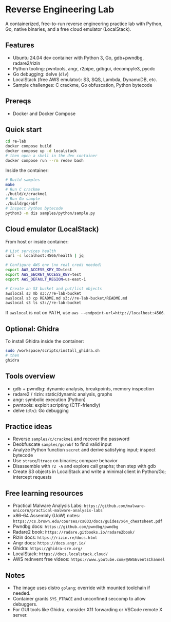 # Reverse Engineering Lab

A containerized, free-to-run reverse engineering practice lab with Python, Go, native binaries, and a free cloud emulator (LocalStack).

## Features
- Ubuntu 24.04 dev container with Python 3, Go, gdb+pwndbg, radare2/rizin
- Python tooling: pwntools, angr, r2pipe, gdbgui, decompyle3, pycdc
- Go debugging: delve (`dlv`)
- LocalStack (free AWS emulator): S3, SQS, Lambda, DynamoDB, etc.
- Sample challenges: C crackme, Go obfuscation, Python bytecode

## Prereqs
- Docker and Docker Compose

## Quick start
```bash
cd re-lab
docker compose build
docker compose up -d localstack
# then open a shell in the dev container
docker compose run --rm redev bash
```

Inside the container:
```bash
# Build samples
make
# Run C crackme
./build/c/crackme1
# Run Go sample
./build/go/obf
# Inspect Python bytecode
python3 -m dis samples/python/sample.py
```

## Cloud emulator (LocalStack)
From host or inside container:
```bash
# List services health
curl -s localhost:4566/health | jq

# Configure AWS env (no real creds needed)
export AWS_ACCESS_KEY_ID=test
export AWS_SECRET_ACCESS_KEY=test
export AWS_DEFAULT_REGION=us-east-1

# Create an S3 bucket and put/list objects
awslocal s3 mb s3://re-lab-bucket
awslocal s3 cp README.md s3://re-lab-bucket/README.md
awslocal s3 ls s3://re-lab-bucket
```

If `awslocal` is not on PATH, use `aws --endpoint-url=http://localhost:4566`.

## Optional: Ghidra
To install Ghidra inside the container:
```bash
sudo /workspace/scripts/install_ghidra.sh
# then
ghidra
```

## Tools overview
- gdb + pwndbg: dynamic analysis, breakpoints, memory inspection
- radare2 / rizin: static/dynamic analysis, graphs
- angr: symbolic execution (Python)
- pwntools: exploit scripting (CTF-friendly)
- delve (`dlv`): Go debugging

## Practice ideas
- Reverse `samples/c/crackme1` and recover the password
- Deobfuscate `samples/go/obf` to find valid input
- Analyze Python function `secret` and derive satisfying input; inspect bytecode
- Use `strace`/`ltrace` on binaries; compare behavior
- Disassemble with `r2 -A` and explore call graphs; then step with gdb
- Create S3 objects in LocalStack and write a minimal client in Python/Go; intercept requests

## Free learning resources
- Practical Malware Analysis Labs: `https://github.com/malware-unicorn/practical-malware-analysis-labs`
- x86-64 Assembly (UoW) notes: `https://cs.brown.edu/courses/cs033/docs/guides/x64_cheatsheet.pdf`
- Pwndbg docs: `https://github.com/pwndbg/pwndbg`
- Radare2 book: `https://radare.gitbooks.io/radare2book/`
- Rizin docs: `https://rizin.re/docs.html`
- Angr docs: `https://docs.angr.io/`
- Ghidra: `https://ghidra-sre.org/`
- LocalStack: `https://docs.localstack.cloud/`
- AWS re:Invent free videos: `https://www.youtube.com/@AWSEventsChannel`

## Notes
- The image uses distro `golang`; override with mounted toolchain if needed.
- Container grants `SYS_PTRACE` and unconfined seccomp to allow debuggers.
- For GUI tools like Ghidra, consider X11 forwarding or VSCode remote X server.

